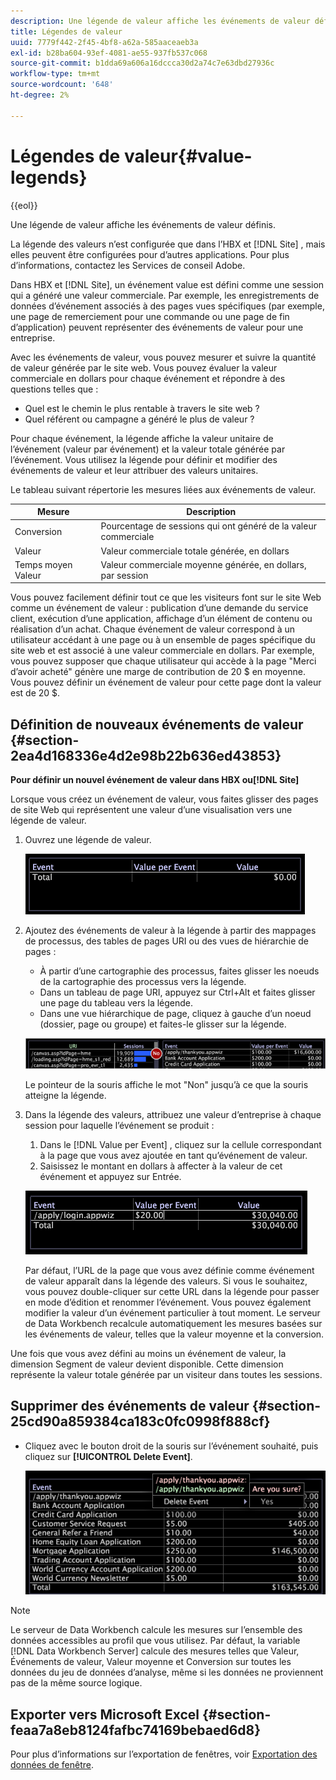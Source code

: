 ```yaml
---
description: Une légende de valeur affiche les événements de valeur définis.
title: Légendes de valeur
uuid: 7779f442-2f45-4bf8-a62a-585aaceaeb3a
exl-id: b28ba604-93ef-4081-ae55-937fb537c068
source-git-commit: b1dda69a606a16dccca30d2a74c7e63dbd27936c
workflow-type: tm+mt
source-wordcount: '648'
ht-degree: 2%

---
```


# Légendes de valeur{#value-legends}

{{eol}}

Une légende de valeur affiche les événements de valeur définis.

La légende des valeurs n’est configurée que dans l’HBX et [!DNL Site] , mais elles peuvent être configurées pour d’autres applications. Pour plus d’informations, contactez les Services de conseil Adobe.

Dans HBX et [!DNL Site], un événement value est défini comme une session qui a généré une valeur commerciale. Par exemple, les enregistrements de données d’événement associés à des pages vues spécifiques (par exemple, une page de remerciement pour une commande ou une page de fin d’application) peuvent représenter des événements de valeur pour une entreprise.

Avec les événements de valeur, vous pouvez mesurer et suivre la quantité de valeur générée par le site web. Vous pouvez évaluer la valeur commerciale en dollars pour chaque événement et répondre à des questions telles que :

* Quel est le chemin le plus rentable à travers le site web ?
* Quel référent ou campagne a généré le plus de valeur ?

Pour chaque événement, la légende affiche la valeur unitaire de l’événement (valeur par événement) et la valeur totale générée par l’événement. Vous utilisez la légende pour définir et modifier des événements de valeur et leur attribuer des valeurs unitaires.

Le tableau suivant répertorie les mesures liées aux événements de valeur.

| Mesure | Description |
|---|---|
| Conversion | Pourcentage de sessions qui ont généré de la valeur commerciale |
| Valeur | Valeur commerciale totale générée, en dollars |
| Temps moyen Valeur | Valeur commerciale moyenne générée, en dollars, par session |

Vous pouvez facilement définir tout ce que les visiteurs font sur le site Web comme un événement de valeur : publication d’une demande du service client, exécution d’une application, affichage d’un élément de contenu ou réalisation d’un achat. Chaque événement de valeur correspond à un utilisateur accédant à une page ou à un ensemble de pages spécifique du site web et est associé à une valeur commerciale en dollars. Par exemple, vous pouvez supposer que chaque utilisateur qui accède à la page &quot;Merci d’avoir acheté&quot; génère une marge de contribution de 20 $ en moyenne. Vous pouvez définir un événement de valeur pour cette page dont la valeur est de 20 $.

## Définition de nouveaux événements de valeur {#section-2ea4d168336e4d2e98b22b636ed43853}

**Pour définir un nouvel événement de valeur dans HBX ou[!DNL Site]**

Lorsque vous créez un événement de valeur, vous faites glisser des pages de site Web qui représentent une valeur d’une visualisation vers une légende de valeur.

1. Ouvrez une légende de valeur.

   ![](assets/lgd_ValueLegend.png)

1. Ajoutez des événements de valeur à la légende à partir des mappages de processus, des tables de pages URI ou des vues de hiérarchie de pages :

   * À partir d’une cartographie des processus, faites glisser les noeuds de la cartographie des processus vers la légende.
   * Dans un tableau de page URI, appuyez sur Ctrl+Alt et faites glisser une page du tableau vers la légende.
   * Dans une vue hiérarchique de page, cliquez à gauche d’un noeud (dossier, page ou groupe) et faites-le glisser sur la légende.

   ![](assets/client-leg.png)

   Le pointeur de la souris affiche le mot &quot;Non&quot; jusqu’à ce que la souris atteigne la légende.

1. Dans la légende des valeurs, attribuez une valeur d’entreprise à chaque session pour laquelle l’événement se produit :

   1. Dans le [!DNL Value per Event] , cliquez sur la cellule correspondant à la page que vous avez ajoutée en tant qu’événement de valeur.
   1. Saisissez le montant en dollars à affecter à la valeur de cet événement et appuyez sur Entrée.

   ![](assets/lgd_ValueLegend_Value.png)

   Par défaut, l’URL de la page que vous avez définie comme événement de valeur apparaît dans la légende des valeurs. Si vous le souhaitez, vous pouvez double-cliquer sur cette URL dans la légende pour passer en mode d’édition et renommer l’événement. Vous pouvez également modifier la valeur d’un événement particulier à tout moment. Le serveur de Data Workbench recalcule automatiquement les mesures basées sur les événements de valeur, telles que la valeur moyenne et la conversion.

Une fois que vous avez défini au moins un événement de valeur, la dimension Segment de valeur devient disponible. Cette dimension représente la valeur totale générée par un visiteur dans toutes les sessions.

## Supprimer des événements de valeur {#section-25cd90a859384ca183c0fc0998f888cf}

* Cliquez avec le bouton droit de la souris sur l’événement souhaité, puis cliquez sur **[!UICONTROL Delete Event]**.

   ![](assets/lgd_ValueLegend_deleteEvent.png)

>[!NOTE]
>
>Le serveur de Data Workbench calcule les mesures sur l’ensemble des données accessibles au profil que vous utilisez. Par défaut, la variable [!DNL Data Workbench Server] calcule des mesures telles que Valeur, Événements de valeur, Valeur moyenne et Conversion sur toutes les données du jeu de données d’analyse, même si les données ne proviennent pas de la même source logique.

## Exporter vers Microsoft Excel {#section-feaa7a8eb8124fafbc74169bebaed6d8}

Pour plus d’informations sur l’exportation de fenêtres, voir [Exportation des données de fenêtre](../../../../home/c-get-started/c-wk-win-wksp/c-exp-win-data.md#concept-8df61d64ed434cc5a499023c44197349).
